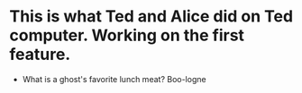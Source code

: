 # This is what Ted and Alice did on Ted computer.  Working on the first feature.
- What is a ghost's favorite lunch meat?
 Boo-logne